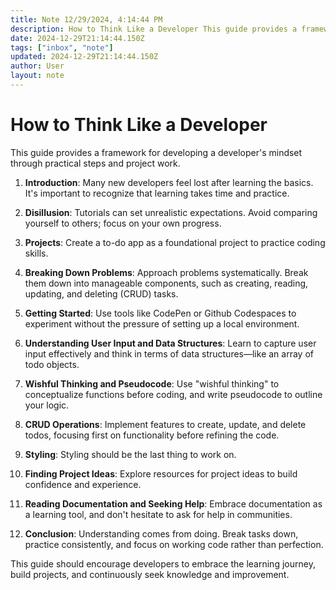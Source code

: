```yaml
---
title: Note 12/29/2024, 4:14:44 PM
description: How to Think Like a Developer This guide provides a framework for developing a developer's mindset through practical steps and project work. 1. Introd...
date: 2024-12-29T21:14:44.150Z
tags: ["inbox", "note"]
updated: 2024-12-29T21:14:44.150Z
author: User
layout: note
---
```

# How to Think Like a Developer

This guide provides a framework for developing a developer's mindset through practical steps and project work.

1. **Introduction**: Many new developers feel lost after learning the basics. It's important to recognize that learning takes time and practice.

2. **Disillusion**: Tutorials can set unrealistic expectations. Avoid comparing yourself to others; focus on your own progress.

3. **Projects**: Create a to-do app as a foundational project to practice coding skills.

4. **Breaking Down Problems**: Approach problems systematically. Break them down into manageable components, such as creating, reading, updating, and deleting (CRUD) tasks.

5. **Getting Started**: Use tools like CodePen or Github Codespaces to experiment without the pressure of setting up a local environment.

6. **Understanding User Input and Data Structures**: Learn to capture user input effectively and think in terms of data structures—like an array of todo objects.

7. **Wishful Thinking and Pseudocode**: Use "wishful thinking" to conceptualize functions before coding, and write pseudocode to outline your logic.

8. **CRUD Operations**: Implement features to create, update, and delete todos, focusing first on functionality before refining the code.

9. **Styling**: Styling should be the last thing to work on.

10. **Finding Project Ideas**: Explore resources for project ideas to build confidence and experience.

11. **Reading Documentation and Seeking Help**: Embrace documentation as a learning tool, and don't hesitate to ask for help in communities.

12. **Conclusion**: Understanding comes from doing. Break tasks down, practice consistently, and focus on working code rather than perfection.

This guide should encourage developers to embrace the learning journey, build projects, and continuously seek knowledge and improvement.
